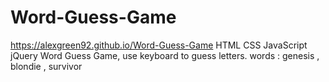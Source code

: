 # Word-Guess-Game
https://alexgreen92.github.io/Word-Guess-Game
HTML CSS JavaScript jQuery
Word Guess Game, use keyboard to guess letters.  words : genesis , blondie , survivor
